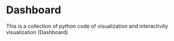# Dashboard
This is a collection of python code of visualization and interactivity visualization (Dashboard) 
